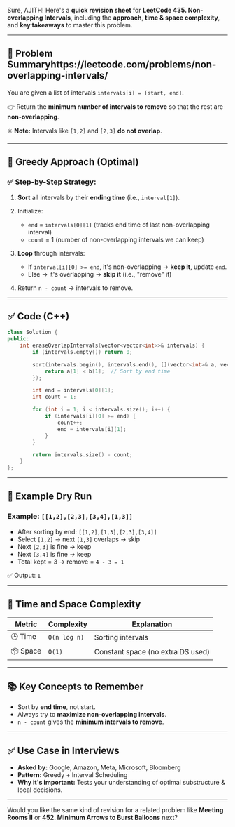 Sure, AJITH! Here's a **quick revision sheet** for **LeetCode 435. Non-overlapping Intervals**, including the **approach**, **time & space complexity**, and **key takeaways** to master this problem.

---

## 🧾 Problem Summaryhttps://leetcode.com/problems/non-overlapping-intervals/

You are given a list of intervals `intervals[i] = [start, end]`.

👉 Return the **minimum number of intervals to remove** so that the rest are **non-overlapping**.

✳️ **Note:** Intervals like `[1,2]` and `[2,3]` **do not overlap**.

---

## 🧠 Greedy Approach (Optimal)

### ✅ Step-by-Step Strategy:

1. **Sort** all intervals by their **ending time** (i.e., `interval[1]`).
2. Initialize:

   * `end` = `intervals[0][1]` (tracks end time of last non-overlapping interval)
   * `count` = 1 (number of non-overlapping intervals we can keep)
3. **Loop** through intervals:

   * If `interval[i][0] >= end`, it's non-overlapping → **keep it**, update `end`.
   * Else → it's overlapping → **skip it** (i.e., "remove" it)
4. Return `n - count` → intervals to remove.

---

## ✅ Code (C++)

```cpp
class Solution {
public:
    int eraseOverlapIntervals(vector<vector<int>>& intervals) {
        if (intervals.empty()) return 0;

        sort(intervals.begin(), intervals.end(), [](vector<int>& a, vector<int>& b) {
            return a[1] < b[1];  // Sort by end time
        });

        int end = intervals[0][1];
        int count = 1;

        for (int i = 1; i < intervals.size(); i++) {
            if (intervals[i][0] >= end) {
                count++;
                end = intervals[i][1];
            }
        }

        return intervals.size() - count;
    }
};
```

---

## 🧪 Example Dry Run

### Example: `[[1,2],[2,3],[3,4],[1,3]]`

* After sorting by end: `[[1,2],[1,3],[2,3],[3,4]]`
* Select `[1,2]` → next `[1,3]` overlaps → skip
* Next `[2,3]` is fine → keep
* Next `[3,4]` is fine → keep
* Total kept = 3 → remove = `4 - 3 = 1`

✅ Output: `1`

---

## 🧩 Time and Space Complexity

| Metric   | Complexity   | Explanation                       |
| -------- | ------------ | --------------------------------- |
| 🕒 Time  | `O(n log n)` | Sorting intervals                 |
| 📦 Space | `O(1)`       | Constant space (no extra DS used) |

---

## 📚 Key Concepts to Remember

* Sort by **end time**, not start.
* Always try to **maximize non-overlapping intervals**.
* `n - count` gives the **minimum intervals to remove**.

---

## ✅ Use Case in Interviews

* **Asked by:** Google, Amazon, Meta, Microsoft, Bloomberg
* **Pattern:** Greedy + Interval Scheduling
* **Why it's important:** Tests your understanding of optimal substructure & local decisions.

---

Would you like the same kind of revision for a related problem like **Meeting Rooms II** or **452. Minimum Arrows to Burst Balloons** next?
